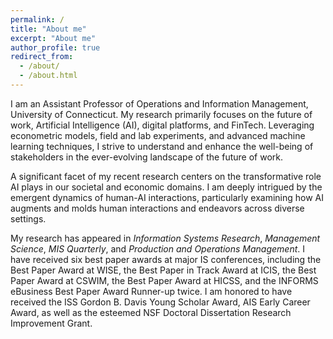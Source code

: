 ```yaml
---
permalink: /
title: "About me"
excerpt: "About me"
author_profile: true
redirect_from: 
  - /about/
  - /about.html
---
```


I am an Assistant Professor of Operations and Information Management, University of Connecticut. My research primarily focuses on the future of work,  Artificial Intelligence (AI), digital platforms, and FinTech. Leveraging econometric models, field and lab experiments, and advanced machine learning techniques, I strive to understand and enhance the well-being of stakeholders in the ever-evolving landscape of the future of work. 

A significant facet of my recent research centers on the transformative role AI plays in our societal and economic domains. I am deeply intrigued by the emergent dynamics of human-AI interactions, particularly examining how AI augments and molds human interactions and endeavors across diverse settings.


My research has appeared in *Information Systems Research*, *Management Science*, *MIS Quarterly*, and *Production and Operations Management*. I have received six best paper awards at major IS conferences, including the Best Paper Award at WISE, the Best Paper in Track Award at ICIS, the Best Paper Award at CSWIM, the Best Paper Award at HICSS, and the INFORMS eBusiness Best Paper Award Runner-up twice. I am honored to have received the ISS Gordon B. Davis Young Scholar Award, AIS Early Career Award, as well as the esteemed NSF Doctoral Dissertation Research Improvement Grant.



